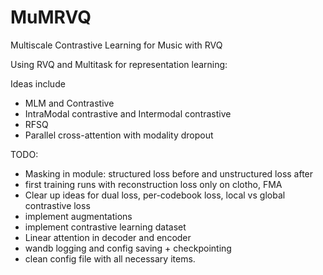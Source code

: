 # MuMRVQ
Multiscale Contrastive Learning for Music with RVQ

Using RVQ and Multitask for representation learning:

Ideas include
  - MLM and Contrastive
  - IntraModal contrastive and Intermodal contrastive
  - RFSQ
  - Parallel cross-attention with modality dropout
    

TODO:

- Masking in module: structured loss before and unstructured loss after
- first training runs with reconstruction loss only on clotho, FMA
- Clear up ideas for dual loss, per-codebook loss, local vs global contrastive loss
- implement augmentations
- implement contrastive learning dataset
- Linear attention in decoder and encoder
- wandb logging and config saving + checkpointing
- clean config file with all necessary items.

